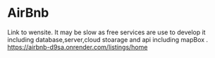 # AirBnb
Link to wensite. It may be slow as free services are use to develop it including database,server,cloud stoarage and api including mapBox .
https://airbnb-d9sa.onrender.com/listings/home
